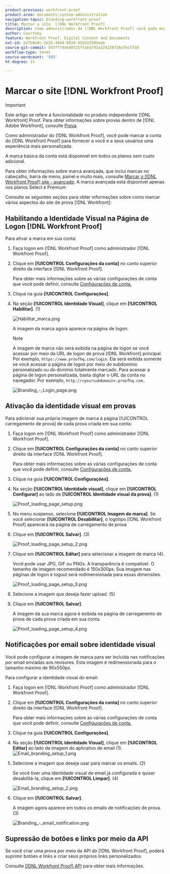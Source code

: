 ```yaml
---
product-previous: workfront-proof
product-area: documents;system-administration
navigation-topic: branding-workfront-proof
title: Marcar o site  [!DNL Workfront Proof]
description: Como administrador do [!DNL Workfront Proof] você pode marcar sua [!DNL Workfront Proof] conta para fornecer a você e a seus usuários uma experiência mais personalizada.
author: Courtney
feature: Workfront Proof, Digital Content and Documents
exl-id: b27b8e8c-2e25-484d-8928-355d15505eeb
source-git-commit: 5d7ff744ed0721ffa6d793a224226f28a76c57a0
workflow-type: tm+mt
source-wordcount: '555'
ht-degree: 1%

---
```


# Marcar o site [!DNL Workfront Proof]

>[!IMPORTANT]
>
>Este artigo se refere à funcionalidade no produto independente [!DNL Workfront] Proof. Para obter informações sobre provas dentro de [!DNL Adobe Workfront], consulte [Prova](../../../review-and-approve-work/proofing/proofing.md).

Como administrador do [!DNL Workfront Proof], você pode marcar a conta do [!DNL Workfront Proof] para fornecer a você e a seus usuários uma experiência mais personalizada.

A marca básica da conta está disponível em todos os planos sem custo adicional.

Para obter informações sobre marca avançada, que inclui marcas no cabeçalho, barra de menu, painel e muito mais, consulte [Marcar o [!DNL Workfront Proof] site - avançado](../../../workfront-proof/wp-acct-admin/branding/brand-wp-site-advanced.md). A marca avançada está disponível apenas nos planos Select e Premium

Consulte as seguintes seções para obter informações sobre como marcar vários aspectos do site de prova [!DNL Workfront]:

## Habilitando a Identidade Visual na Página de Logon [!DNL Workfront Proof]

Para ativar a marca em sua conta:

1. Faça logon em [!DNL Workfront Proof] como administrador [!DNL Workfront Proof].
1. Clique em **[!UICONTROL Configurações da conta]** no canto superior direito da interface [!DNL Workfront Proof].

   Para obter mais informações sobre as várias configurações de conta que você pode definir, consulte [Configurações de conta.](https://support.workfront.com/hc/en-us/sections/115000912147-Account-Settings)

1. Clique na guia **[!UICONTROL Configurações]**.
1. Na seção **[!UICONTROL Identidade Visual]**, clique em **[!UICONTROL Habilitar]**. (1)

   ![Habilitar_marca.png](assets/enable-branding-350x177.png)

   A imagem da marca agora aparece na página de logon.

   >[!NOTE]
   >
   >A imagem de marca não será exibida na página de logon se você acessar por meio da URL de logon de prova [!DNL Workfront] principal. Por exemplo, `https://www.proofhq.com/login`. Ela será exibida somente se você acessar a página de logon por meio do subdomínio personalizado ou do domínio totalmente marcado. Para acessar a página de logon personalizada, basta digitar o URL da conta no navegador. Por exemplo, `http://<yoursubdomain>.proofhq.com.` <!--For more information about fully branded domains, see "Fully Branded Domains" in the article [Configure a branded domain in [!DNL Workfront Proof]](../../../workfront-proof/wp-acct-admin/branding/configure-branded-domain-in-wp.md).-->

   ![Branding_-_Login_page.png](assets/branding---login-page-350x198.png)

## Ativação da identidade visual em provas

Para adicionar sua própria imagem de marca à página [!UICONTROL carregamento de prova] de cada prova criada em sua conta:

1. Faça logon em [!DNL Workfront Proof] como administrador [!DNL Workfront Proof].
1. Clique em **[!UICONTROL Configurações da conta]** no canto superior direito da interface [!DNL Workfront Proof].

   Para obter mais informações sobre as várias configurações de conta que você pode definir, consulte [Configurações de conta.](https://support.workfront.com/hc/en-us/sections/115000912147-Account-Settings)

1. Clique na guia **[!UICONTROL Configurações]**.
1. Na seção **[!UICONTROL Identidade visual]**, clique em **[!UICONTROL Configurar]** ao lado de **[!UICONTROL Identidade visual da prova]**. (1)

   ![Proof_loading_page_setup.png](assets/proof-loading-page-setup-350x159.png)

1. No menu suspenso, selecione **[!UICONTROL Imagem de marca]**.
Se você selecionar **[!UICONTROL Desabilitar]**, o logotipo [!DNL Workfront Proof] aparecerá na página de carregamento de prova

1. Clique em **[!UICONTROL Salvar]**. (3)

   ![Proof_loading_page_setup_2.png](assets/proof-loading-page-setup-2-350x164.png)

1. Clique em **[!UICONTROL Editar]** para selecionar a imagem de marca (4).

   Você pode usar JPG, GIF ou PNGs. A transparência é compatível. O tamanho de imagem recomendado é 150x300px. Sua imagem nas páginas de logon e logout será redimensionada para essas dimensões.

   ![Proof_loading_page_setup_3.png](assets/proof-loading-page-setup-3-350x116.png)

1. Selecione a imagem que deseja fazer upload. (5)
1. Clique em **[!UICONTROL Salvar]**.

   A imagem da sua marca agora é exibida na página de carregamento de prova de cada prova criada em sua conta.

   ![Proof_loading_page_setup_4.png](assets/proof-loading-page-setup-4-350x97.png)

## Notificações por email sobre identidade visual

Você pode configurar a imagem de marca para ser incluída nas notificações por email enviadas aos revisores. Esta imagem é redimensionada para o tamanho máximo de 90x550px.

Para configurar a identidade visual do email:

1. Faça logon em [!DNL Workfront Proof] como administrador [!DNL Workfront Proof].
1. Clique em **[!UICONTROL Configurações da conta]** no canto superior direito da interface [!DNL Workfront Proof].

   Para obter mais informações sobre as várias configurações de conta que você pode definir, consulte [Configurações de conta.](https://support.workfront.com/hc/en-us/sections/115000912147-Account-Settings)

1. Clique na guia **[!UICONTROL Configurações]**.
1. Na seção **[!UICONTROL Identidade Visual]**, clique em **[!UICONTROL Editar]** ao lado da imagem do aplicativo de email (1).
   ![Email_branding_setup_1.png](assets/email-branding-setup-1-350x227.png)

1. Selecione a imagem que deseja usar para marcar os emails. (2)

   Se você tiver uma identidade visual de email já configurada e quiser desabilitá-la, clique em **[!UICONTROL Limpar]**. (4)

   ![Email_branding_setup_2.png](assets/email-branding-setup-2-350x96.png)

1. Clique em **[!UICONTROL Salvar]**.

   A imagem agora aparece em todos os emails de notificações de prova. (3)

   ![Branding_-_email_notification.png](assets/branding---email-notification-350x195.png)

<!--
<h2 data-mc-conditions="QuicksilverOrClassic.Draft mode">Custom Sub-Domains</h2>
-->

<!--
<p data-mc-conditions="QuicksilverOrClassic.Draft mode">You can add your brand name to your Workfront Proof account URL. For example, your URL might look like this:</p>
-->

<!--
<p data-mc-conditions="QuicksilverOrClassic.Draft mode"><strong>http://yoursubdomain.proofhq.com</strong> </p>
-->

<!--
<p data-mc-conditions="QuicksilverOrClassic.Draft mode">This customization is also included in all your proof links, as well as in the 'From' email address for your proof notifications.</p>
-->

<!--
<p data-mc-conditions="QuicksilverOrClassic.Draft mode">For more information on how to set up a branded sub-domain, see <a href="../../../workfront-proof/wp-acct-admin/branding/configure-branded-domain-in-wp.md" class="MCXref xref">Configure a branded domain in Workfront Proof</a></p>
-->

## Supressão de botões e links por meio da API

Se você criar uma prova por meio da API do [!DNL Workfront Proof], poderá suprimir botões e links e criar seus próprios links personalizados.

Consulte [[!DNL Workfront Proof] API](https://api.proofhq.com/) para obter mais informações.
